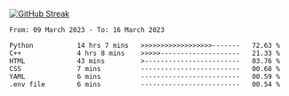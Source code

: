 [![GitHub Streak](https://streak-stats.demolab.com?user=renren-017&theme=sea&hide_border=true&background=DD272700)](https://git.io/streak-stats)

<!--START_SECTION:waka-->

```text
From: 09 March 2023 - To: 16 March 2023

Python           14 hrs 7 mins   >>>>>>>>>>>>>>>>>>-------   72.63 %
C++              4 hrs 8 mins    >>>>>--------------------   21.33 %
HTML             43 mins         >------------------------   03.76 %
CSS              7 mins          -------------------------   00.68 %
YAML             6 mins          -------------------------   00.59 %
.env file        6 mins          -------------------------   00.54 %
```

<!--END_SECTION:waka-->
